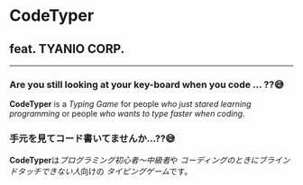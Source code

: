 
# CodeTyper 
## feat. TYANIO CORP.

---

### Are you still looking at your key-board when you code ... ??😅
**CodeTyper** is a *Typing Game* 
for people *who just stared learning programming*
or people *who wants to type faster when coding*.
### 手元を見てコード書いてませんか...??😅
**CodeTyper**は*プログラミング初心者〜中級者*や
*コーディングのときにブラインドタッチできない人*向けの
*タイピングゲーム*です。